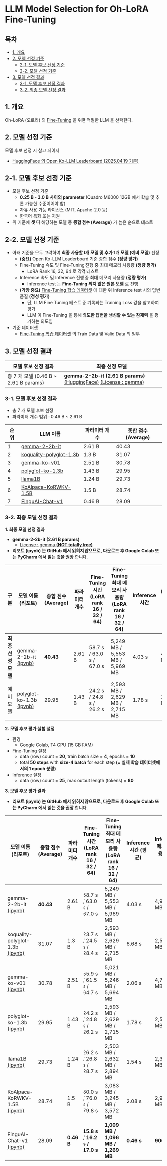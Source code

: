 # LLM Model Selection for Oh-LoRA Fine-Tuning

## 목차

* [1. 개요](#1-개요)
* [2. 모델 선정 기준](#2-모델-선정-기준)
  * [2-1. 모델 후보 선정 기준](#2-1-모델-후보-선정-기준)
  * [2-2. 모델 선정 기준](#2-2-모델-선정-기준)
* [3. 모델 선정 결과](#3-모델-선정-결과)
  * [3-1. 모델 후보 선정 결과](#3-1-모델-후보-선정-결과)
  * [3-2. 최종 모델 선정 결과](#3-2-최종-모델-선정-결과)

## 1. 개요

Oh-LoRA (오로라) 의 [Fine-Tuning](https://github.com/WannaBeSuperteur/AI-study/blob/main/AI%20Basics/LLM%20Basics/LLM_%EA%B8%B0%EC%B4%88_Fine_Tuning.md) 을 위한 적절한 LLM 을 선택한다.

## 2. 모델 선정 기준

모델 후보 선정 시 참고 페이지

* [HuggingFace 의 Open Ko-LLM Leaderboard (2025.04.19 기준)](https://huggingface.co/spaces/upstage/open-ko-llm-leaderboard)

## 2-1. 모델 후보 선정 기준

* 모델 후보 선정 기준 
  * **0.25 B - 3.0 B 사이의 parameter** (Quadro M6000 12GB 에서 학습 및 추론 가능한 수준이어야 함)
  * 자유 사용 가능 라이선스 (MIT, Apache-2.0 등)
  * 한국어 특화 또는 지원
* 위 기준에 **셋 다** 해당하는 모델 중 **종합 점수 (Average)** 가 높은 순으로 테스트

## 2-2. 모델 선정 기준

* 아래 기준을 모두 고려하여 **최종 사용할 1개 모델 및 추가 1개 모델 (예비 모델)** 선정
  * **(중요)** Open Ko-LLM Leaderboard 기준 종합 점수 **(정량 평가)** 
  * Fine-Tuning 속도 및 Fine-Tuning 진행 중 최대 메모리 사용량 **(정량 평가)**
    * LoRA Rank 16, 32, 64 로 각각 테스트 
  * Inference 속도 및 Inference 진행 중 최대 메모리 사용량 **(정량 평가)**
    * Inference test 는 **Fine-Tuning 되지 않은 원본 모델** 로 진행 
  * **(가장 중요)** [Fine-Tuning 학습 데이터셋](../OhLoRA_fine_tuning.csv) 에 대한 위 Inference test 시의 답변 품질 **(정성 평가)**
    * 단, LLM Fine Tuning 테스트 중 기록되는 Training Loss 값을 참고하여 평가
    * LLM 이 Fine-Tuning 을 통해 **의도한 답변을 생성할 수 있는 잠재력** 을 평가하는 의도임
* 기준 데이터셋
  * [Fine-Tuning 학습 데이터셋](../OhLoRA_fine_tuning.csv) 의 Train Data 및 Valid Data 의 일부

## 3. 모델 선정 결과

| 모델 후보 선정 결과                       | 최종 선정 모델                                                                                                                                               |
|-----------------------------------|--------------------------------------------------------------------------------------------------------------------------------------------------------|
| 총 7 개 모델 (0.46 B ~ 2.61 B params) | **gemma-2-2b-it (2.61 B params)** [(HuggingFace)](https://huggingface.co/unsloth/gemma-2-2b-it) [(License : gemma)](https://ai.google.dev/gemma/terms) |

### 3-1. 모델 후보 선정 결과

* 총 7 개 모델 후보 선정
* 파라미터 개수 범위 : 0.46 B ~ 2.61 B

| 순위 | LLM 이름                                                                              | 파라미터 개수 | 종합 점수 (Average) |
|----|-------------------------------------------------------------------------------------|---------|-----------------|
| 1  | [gemma-2-2b-it](https://huggingface.co/unsloth/gemma-2-2b-it)                       | 2.61 B  | 40.43           |
| 2  | [koquality-polyglot-1.3b](https://huggingface.co/DILAB-HYU/koquality-polyglot-1.3b) | 1.3 B   | 31.07           |
| 3  | [gemma-ko-v01](https://huggingface.co/cpm-ai/gemma-ko-v01)                          | 2.51 B  | 30.78           |
| 4  | [polyglot-ko-1.3b](https://huggingface.co/EleutherAI/polyglot-ko-1.3b)              | 1.43 B  | 29.95           |
| 5  | [llama1B](https://huggingface.co/Yebin46/llama1B)                                   | 1.24 B  | 29.73           |
| 6  | [KoAlpaca-KoRWKV-1.5B](https://huggingface.co/beomi/KoAlpaca-KoRWKV-1.5B)           | 1.5 B   | 28.74           |
| 7  | [FinguAI-Chat-v1](https://huggingface.co/FINGU-AI/FinguAI-Chat-v1)                  | 0.46 B  | 28.09           |

### 3-2. 최종 모델 선정 결과

**1. 최종 모델 선정 결과**

* **gemma-2-2b-it (2.61 B params)**
  * [License : gemma **(NOT totally free)**](https://ai.google.dev/gemma/terms) 
* **리포트 (ipynb) 는 GitHub 에서 읽히지 않으므로, 다운로드 후 Google Colab 또는 PyCharm 에서 읽는 것을 권장** 합니다.

| 구분           | 모델 이름 (리포트)                                                    | 종합 점수<br>(Average) | 파라미터 개수 | Fine-Tuning 시간 (LoRA rank 16 / 32 / 64) | Fine-Tuning 최대 메모리 사용량 (LoRA rank 16 / 32 / 64) | Inference 시간 | Inference 최대 메모리 사용량 | Inference 답변 품질                                     |
|--------------|----------------------------------------------------------------|--------------------|---------|-----------------------------------------|-------------------------------------------------|--------------|----------------------|-----------------------------------------------------|
| **최종 선정 모델** | gemma-2-2b-it [(ipynb)](test_result_gemma_2_2b_it.ipynb)       | **40.43**          | 2.61 B  | 58.7 s / 63.0 s / 67.0 s                | 5,249 MB / 5,553 MB / 5,969 MB                  | 4.03 s       | 4,987 MB             | [**최상**](inference_test_result_gemma-2-2b-it.csv)   |
| 예비 모델        | polyglot-ko-1.3b [(ipynb)](test_result_polyglot-ko-1.3b.ipynb) | 29.95              | 1.43 B  | 24.2 s / 24.8 s / 26.2 s                | 2,593 MB / 2,629 MB / 2,715 MB                  | 1.78 s       | 2,541 MB             | [**상**](inference_test_result_polyglot-ko-1.3b.csv) |

**2. 모델 후보 평가 실험 설정**

* 환경
  * Google Colab, T4 GPU (15 GB RAM) 
* Fine-Tuning 설정
  * data (row) count = **20**, train batch size = **4**, epochs = **10**
  * total **50 steps** with **size-4 batch** for each step **(= 실제 학습 데이터셋에서의 1 epoch 분량)**
* Inference 설정
  * data (row) count = **25**, max output length (tokens) = **80** 

**3. 모델 후보 평가 결과**

* **리포트 (ipynb) 는 GitHub 에서 읽히지 않으므로, 다운로드 후 Google Colab 또는 PyCharm 에서 읽는 것을 권장** 합니다.

| 모델 이름 (리포트)                                                            | 종합 점수<br>(Average) | 파라미터 개수    | Fine-Tuning 시간 (LoRA rank 16 / 32 / 64) | Fine-Tuning 최대 메모리 사용량 (LoRA rank 16 / 32 / 64) | Inference 시간 (평균) | Inference 메모리 사용량 (최대) | Inference 답변 품질                                        |
|------------------------------------------------------------------------|--------------------|------------|-----------------------------------------|-------------------------------------------------|-------------------|------------------------|--------------------------------------------------------|
| gemma-2-2b-it [(ipynb)](test_result_gemma_2_2b_it.ipynb)               | **40.43**          | 2.61 B     | 58.7 s / 63.0 s / 67.0 s                | 5,249 MB / 5,553 MB / 5,969 MB                  | 4.03 s            | 4,987 MB               | [**최상**](inference_test_result_gemma-2-2b-it.csv)      |
| koquality-polyglot-1.3b [(ipynb)](test_result_polyglot-ko-1.3b.ipynb)  | 31.07              | 1.3 B      | 23.7 s / 24.5 s / 28.4 s                | 2,593 MB / 2,629 MB / 2,715 MB                  | 6.68 s            | 2,541 MB               | [중](inference_test_result_koquality-polyglot-1.3b.csv) |
| gemma-ko-v01 [(ipynb)](test_result_gemma_ko_v01.ipynb)                 | 30.78              | 2.51 B     | 55.9 s / 61.5 s / 64.7 s                | 5,021 MB / 5,246 MB / 5,694 MB                  | 2.06 s            | 4,780 MB               | [중](inference_test_result_gemma-ko-v01.csv)            |
| polyglot-ko-1.3b [(ipynb)](test_result_polyglot-ko-1.3b.ipynb)         | 29.95              | 1.43 B     | 24.2 s / 24.8 s / 26.2 s                | 2,593 MB / 2,629 MB / 2,715 MB                  | 1.78 s            | 2,541 MB               | [**상**](inference_test_result_polyglot-ko-1.3b.csv)    |
| llama1B [(ipynb)](test_result_llama1B.ipynb)                           | 29.73              | 1.24 B     | 26.2 s / 26.8 s / 28.7 s                | 2,503 MB / 2,632 MB / 2,894 MB                  | 1.54 s            | 2,358 MB               | [중](inference_test_result_llama1B.csv)                 |
| KoAlpaca-KoRWKV-1.5B [(ipynb)](test_result_KoAlpaca-KoRWKV-1.5B.ipynb) | 28.74              | 1.5 B      | 80.0 s / 76.0 s / 79.8 s                | 3,083 MB / 3,245 MB / 3,572 MB                  | 2.08 s            | 2,905 MB               | [하](inference_test_result_KoAlpaca-KoRWKV-1.5B.csv)    |
| FinguAI-Chat-v1 [(ipynb)](test_result_FinguAI-Chat-v1.ipynb)           | 28.09              | **0.46 B** | **15.8 s / 16.2 s / 17.0 s**            | **1,009 MB / 1,096 MB / 1,269 MB**              | **0.46 s**        | **906 MB**             | [최하](inference_test_result_FinguAI-Chat-v1.csv)        |